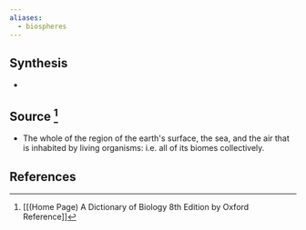 ```yaml
---
aliases:
  - biospheres
---
```

## Synthesis
- 
## Source [^1]
- The whole of the region of the earth's surface, the sea, and the air that is inhabited by living organisms: i.e. all of its biomes collectively.
## References

[^1]: [[(Home Page) A Dictionary of Biology 8th Edition by Oxford Reference]]